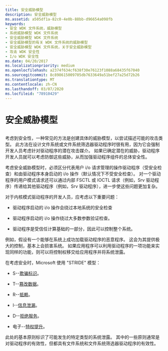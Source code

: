 ```yaml
---
title: 安全威胁模型
description: 安全威胁模型
ms.assetid: a505df1a-82c0-4e0b-88bb-d96654a098fb
keywords:
- 安全 WDK 文件系统，威胁模型
- 系统威胁模型 WDK 文件系统
- 安全威胁模型 WDK 文件系统
- 安全威胁模型的有关 WDK 文件系统的威胁模型
- 安全威胁模型 WDK 文件系统，关于安全威胁模型
- 攻击 WDK 安全性
- I/o WDK 安全性
ms.date: 04/20/2017
ms.localizationpriority: medium
ms.openlocfilehash: a2374f634cf638f30e76123f1088a68435f67040
ms.sourcegitcommit: 8c898615009705db7633649a51bef27a25d72b26
ms.translationtype: MT
ms.contentlocale: zh-CN
ms.lasthandoff: 03/07/2020
ms.locfileid: "78910429"
---
```

# <a name="security-threat-models"></a>安全威胁模型


## <span id="ddk_designing_with_security_threat_models_if"></span><span id="DDK_DESIGNING_WITH_SECURITY_THREAT_MODELS_IF"></span>


考虑到安全性，一种常见的方法是创建具体的威胁模型，以尝试描述可能的攻击类型。 此方法在设计文件系统或文件系统筛选器驱动程序时很有用，因为它会强制开发人员考虑针对驱动程序的潜在攻击媒介。 如果已确定潜在的威胁，驱动程序开发人员就可以考虑防御这些威胁，从而加强驱动程序组件的总体安全性。

考虑安全威胁模型时，必须区分代表用户 i/o 请求管理的操作驱动程序（受安全检查）和由驱动程序本身启动的 i/o 操作（默认情况下不受安全检查）。 对一个驱动程序的用户模式请求还可以通过内部 FSCTL 或 IOCTL 请求（例如，Srv 驱动程序）传递给其他驱动程序（例如，Srv 驱动程序），进一步使这些问题更加复杂。

对于内核模式驱动程序的开发人员，应考虑以下重要问题：

-   驱动程序启动的 i/o 操作会绕过本地系统的安全检查

-   驱动程序启动的 i/o 操作绕过大多数参数验证检查。

-   驱动程序是受信任计算基础的一部分，因此可以控制整个系统。

例如，假设有一个能够在系统上成功加载驱动程序的恶意程序。 这会为其提供极大的控制，基本上会损害系统。 如果应用程序可以利用驱动程序的一项功能来实现同样的功能，则可以将控制权移交给应用程序并将系统泄露。

在考虑安全时，Microsoft 使用 "STRIDE" 模型：

-   S--[欺骗标识](spoofing-identity.md)。

-   T--[篡改数据](tampering-with-data.md)。

-   R--[抵赖](repudiation.md)。

-   I--[信息泄漏](information-disclosure.md)。

-   D--[拒绝服务](denial-of-service.md)。

-   电子--[特权提升](elevation-of-privilege.md)。

此处的基本原则标识了可能发生的特定类型的系统泄露。 其中的一些原则通常是对驱动程序的有效性，但都具有文件系统和文件系统筛选器驱动程序的有效性。

 

 




